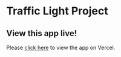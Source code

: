 # Traffic Light Project

## View this app live!

Please [click here](https://jay-labs-traffic-light-project.vercel.app/) to view the app on Vercel.